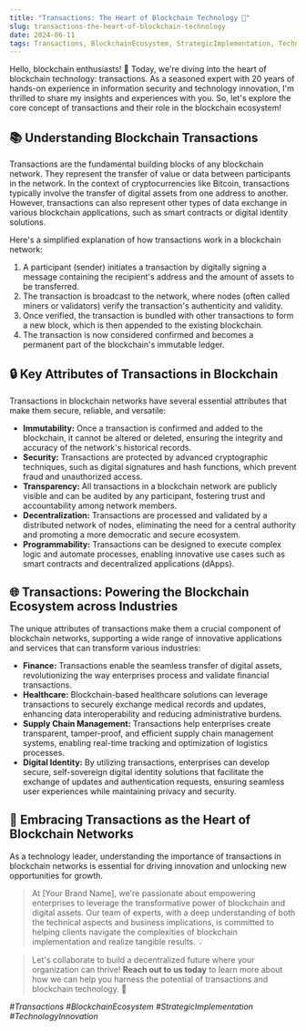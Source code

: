 ```yaml
---
title: "Transactions: The Heart of Blockchain Technology 🌟"
slug: transactions-the-heart-of-blockchain-technology
date: 2024-06-11
tags: Transactions, BlockchainEcosystem, StrategicImplementation, TechnologyInnovation
---
```


Hello, blockchain enthusiasts! 🙌 Today, we're diving into the heart of blockchain technology: transactions. As a seasoned expert with 20 years of hands-on experience in information security and technology innovation, I'm thrilled to share my insights and experiences with you. So, let's explore the core concept of transactions and their role in the blockchain ecosystem!

## 📚 Understanding Blockchain Transactions

Transactions are the fundamental building blocks of any blockchain network. They represent the transfer of value or data between participants in the network. In the context of cryptocurrencies like Bitcoin, transactions typically involve the transfer of digital assets from one address to another. However, transactions can also represent other types of data exchange in various blockchain applications, such as smart contracts or digital identity solutions.

Here's a simplified explanation of how transactions work in a blockchain network:

1. A participant (sender) initiates a transaction by digitally signing a message containing the recipient's address and the amount of assets to be transferred.
2. The transaction is broadcast to the network, where nodes (often called miners or validators) verify the transaction's authenticity and validity.
3. Once verified, the transaction is bundled with other transactions to form a new block, which is then appended to the existing blockchain.
4. The transaction is now considered confirmed and becomes a permanent part of the blockchain's immutable ledger.

## 🔒 Key Attributes of Transactions in Blockchain

Transactions in blockchain networks have several essential attributes that make them secure, reliable, and versatile:

- **Immutability:** Once a transaction is confirmed and added to the blockchain, it cannot be altered or deleted, ensuring the integrity and accuracy of the network's historical records.
- **Security:** Transactions are protected by advanced cryptographic techniques, such as digital signatures and hash functions, which prevent fraud and unauthorized access.
- **Transparency:** All transactions in a blockchain network are publicly visible and can be audited by any participant, fostering trust and accountability among network members.
- **Decentralization:** Transactions are processed and validated by a distributed network of nodes, eliminating the need for a central authority and promoting a more democratic and secure ecosystem.
- **Programmability:** Transactions can be designed to execute complex logic and automate processes, enabling innovative use cases such as smart contracts and decentralized applications (dApps).

## 🌐 Transactions: Powering the Blockchain Ecosystem across Industries

The unique attributes of transactions make them a crucial component of blockchain networks, supporting a wide range of innovative applications and services that can transform various industries:

- **Finance:** Transactions enable the seamless transfer of digital assets, revolutionizing the way enterprises process and validate financial transactions.
- **Healthcare:** Blockchain-based healthcare solutions can leverage transactions to securely exchange medical records and updates, enhancing data interoperability and reducing administrative burdens.
- **Supply Chain Management:** Transactions help enterprises create transparent, tamper-proof, and efficient supply chain management systems, enabling real-time tracking and optimization of logistics processes.
- **Digital Identity:** By utilizing transactions, enterprises can develop secure, self-sovereign digital identity solutions that facilitate the exchange of updates and authentication requests, ensuring seamless user experiences while maintaining privacy and security.

## 🚀 Embracing Transactions as the Heart of Blockchain Networks

As a technology leader, understanding the importance of transactions in blockchain networks is essential for driving innovation and unlocking new opportunities for growth.

> At [Your Brand Name], we're passionate about empowering enterprises to leverage the transformative power of blockchain and digital assets. Our team of experts, with a deep understanding of both the technical aspects and business implications, is committed to helping clients navigate the complexities of blockchain implementation and realize tangible results. 💡

> Let's collaborate to build a decentralized future where your organization can thrive! **Reach out to us today** to learn more about how we can help you harness the potential of transactions and blockchain technology. 🤝

*#Transactions #BlockchainEcosystem #StrategicImplementation #TechnologyInnovation*

